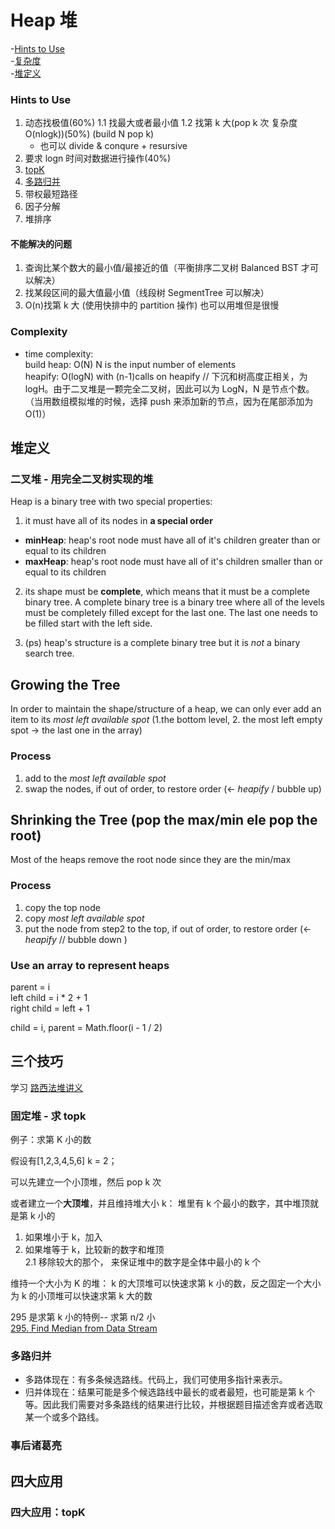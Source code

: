# Heap 堆

-[Hints to Use](#Hints-to-Use)  
-[复杂度](#Complexity)  
-[堆定义](#堆定义)

### Hints to Use

1. 动态找极值(60%)
   1.1 找最大或者最小值
   1.2 找第 k ⼤(pop k 次 复杂度 O(nlogk))(50%) (build N pop k)
   - 也可以 divide & conqure + resursive
2. 要求 logn 时间对数据进⾏操作(40%)
3. [topK](#四大应用：topK)
4. [多路归并](#多路归并)
5. 带权最短路径
6. 因子分解
7. 堆排序

#### 不能解决的问题

1. 查询⽐某个数⼤的最⼩值/最接近的值（平衡排序⼆叉树 Balanced BST 才可以解决）
2. 找某段区间的最⼤值最⼩值（线段树 SegmentTree 可以解决）
3. O(n)找第 k ⼤ (使⽤快排中的 partition 操作) 也可以用堆但是很慢

### Complexity

- time complexity:  
  build heap: O(N) N is the input number of elements  
  heapify: O(logN) with (n-1)calls on heapify // 下沉和树高度正相关，为 logH。由于二叉堆是一颗完全二叉树，因此可以为 LogN，N 是节点个数。  
  （当用数组模拟堆的时候，选择 push 来添加新的节点，因为在尾部添加为 O(1)）

## 堆定义

### 二叉堆 - 用完全二叉树实现的堆

Heap is a binary tree with two special properties:

1. it must have all of its nodes in **a special order**

- **minHeap**: heap's root node must have all of it's children greater than or equal to its children
- **maxHeap**: heap's root node must have all of it's children smaller than or equal to its children

2. its shape must be **complete**, which means that it must be a complete binary tree.
   A complete binary tree is a binary tree where all of the levels must be completely filled except for the last one. The last one needs to be filled start with the left side.

3. (ps) heap's structure is a complete binary tree but it is _not_ a binary search tree.

## Growing the Tree

In order to maintain the shape/structure of a heap, we can only ever add an item to its _most left available spot_ (1.the bottom level, 2. the most left empty spot -> the last one in the array)

### Process

1. add to the _most left available spot_
2. swap the nodes, if out of order, to restore order (<- _heapify_ / bubble up)

## Shrinking the Tree (pop the max/min ele pop the root)

Most of the heaps remove the root node since they are the min/max

### Process

1. copy the top node
2. copy _most left available spot_
3. put the node from step2 to the top, if out of order, to restore order (<- _heapify_ // bubble down )

### Use an array to represent heaps

parent = i  
left child = i \* 2 + 1  
right child = left + 1

child = i, parent = Math.floor(i - 1 / 2)

## 三个技巧

学习 [路西法堆讲义](https://leetcode-solution.cn/solutionDetail?url=https%3A%2F%2Fapi.github.com%2Frepos%2Fazl397985856%2Fleetcode%2Fcontents%2Fthinkings%2Fheap-2.md&type=1)

### 固定堆 - 求 topk

例子：求第 K 小的数

假设有[1,2,3,4,5,6] k = 2；

可以先建立一个小顶堆，然后 pop k 次

或者建立一个**大顶堆**，并且维持堆大小 k：
堆里有 k 个最小的数字，其中堆顶就是第 k 小的

1. 如果堆小于 k，加入
2. 如果堆等于 k，比较新的数字和堆顶  
   2.1 移除较大的那个， 来保证堆中的数字是全体中最小的 k 个

维持一个大小为 K 的堆： k 的大顶堆可以快速求第 k 小的数，反之固定一个大小为 k 的小顶堆可以快速求第 k 大的数

295 是求第 k 小的特例-- 求第 n/2 小  
[295. Find Median from Data Stream](https://github.com/lilyzhaoyilu/LeetCode-Notes/blob/master/Basic200/Heap/LC295.%20Find%20Median%20from%20Data%20Stream.md)

### 多路归并

- 多路体现在：有多条候选路线。代码上，我们可使用多指针来表示。
- 归并体现在：结果可能是多个候选路线中最长的或者最短，也可能是第 k 个 等。因此我们需要对多条路线的结果进行比较，并根据题目描述舍弃或者选取某一个或多个路线。

### 事后诸葛亮

## 四大应用

### 四大应用：topK
